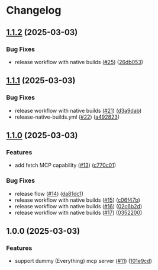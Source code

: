 # Changelog

## [1.1.2](https://github.com/moguyn/deepdesk/compare/v1.1.1...v1.1.2) (2025-03-03)


### Bug Fixes

* release workflow with native builds ([#25](https://github.com/moguyn/deepdesk/issues/25)) ([26db053](https://github.com/moguyn/deepdesk/commit/26db0537a99ac8ea6bc0fb152a5633c11883c971))

## [1.1.1](https://github.com/moguyn/deepdesk/compare/v1.1.0...v1.1.1) (2025-03-03)


### Bug Fixes

* release workflow with native builds ([#21](https://github.com/moguyn/deepdesk/issues/21)) ([d3a9dab](https://github.com/moguyn/deepdesk/commit/d3a9dabc65d74b2b577061ffb8b719c721e1186f))
* release-native-builds.yml ([#22](https://github.com/moguyn/deepdesk/issues/22)) ([a492823](https://github.com/moguyn/deepdesk/commit/a4928239936ee6a6ae1f50875e70a567639787c1))

## [1.1.0](https://github.com/moguyn/deepdesk/compare/v1.0.0...v1.1.0) (2025-03-03)


### Features

* add fetch MCP capability ([#13](https://github.com/moguyn/deepdesk/issues/13)) ([c770c01](https://github.com/moguyn/deepdesk/commit/c770c01653d4c5aec6643a6901bde5cc11307098))


### Bug Fixes

* release flow ([#14](https://github.com/moguyn/deepdesk/issues/14)) ([da81dc1](https://github.com/moguyn/deepdesk/commit/da81dc1681477113798e2cc32f0fa00ced214d7d))
* release workflow with native builds ([#15](https://github.com/moguyn/deepdesk/issues/15)) ([c06f47b](https://github.com/moguyn/deepdesk/commit/c06f47bc0947c5044caba2ac68b00ab2b43499ef))
* release workflow with native builds ([#16](https://github.com/moguyn/deepdesk/issues/16)) ([02c6b2d](https://github.com/moguyn/deepdesk/commit/02c6b2d2a194b3b6bc402d62bbfd9bcae1099d62))
* release workflow with native builds ([#17](https://github.com/moguyn/deepdesk/issues/17)) ([0352200](https://github.com/moguyn/deepdesk/commit/035220072cffe05f815ed0152733aec9f1fab0f9))

## 1.0.0 (2025-03-03)


### Features

* support dummy (Everything) mcp server ([#11](https://github.com/moguyn/deepdesk/issues/11)) ([101e9cd](https://github.com/moguyn/deepdesk/commit/101e9cdebf0cb72987eb6e008f58e63012f448cf))
